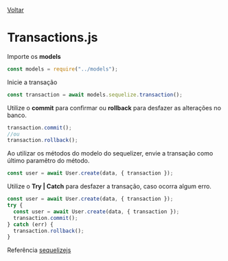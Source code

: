 [Voltar](/Readme.md)

# Transactions.js

Importe os **models**

```js
const models = require("../models");
```

Inicie a transação

```js
const transaction = await models.sequelize.transaction();
```

Utilize o **commit** para confirmar ou **rollback** para desfazer as alterações no banco.

```js
transaction.commit();
//ou
transaction.rollback();
```

Ao utilizar os métodos do modelo do sequelizer, envie a transação como último paramêtro do método.

```js
const user = await User.create(data, { transaction });
```

Utilize o **Try | Catch** para desfazer a transação, caso ocorra algum erro.

```js
const user = await User.create(data, { transaction });
try {
  const user = await User.create(data, { transaction });
  transaction.commit();
} catch (err) {
  transaction.rollback();
}
```

Referência [sequelizejs](http://docs.sequelizejs.com/manual/transactions.html#throw-errors-to-rollback)

